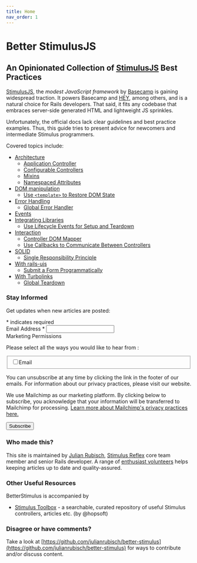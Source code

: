 ```yaml
---
title: Home
nav_order: 1
---
```


# Better StimulusJS

## An Opinionated Collection of [StimulusJS](https://stimulus.hotwired.dev/) Best Practices

[StimulusJS](https://stimulus.hotwired.dev/), the _modest JavaScript framework_ by [Basecamp](https://www.basecamp.com) is gaining widespread traction. It powers Basecamp and [HEY](https://www.hey.com), among others, and is a natural choice for Rails developers. That said, it fits any codebase that embraces server-side generated HTML and lightweight JS sprinkles.

Unfortunately, the official docs lack clear guidelines and best practice examples. Thus, this guide tries to present advice for newcomers and intermediate Stimulus programmers.

Covered topics include:

- [Architecture](./architecture.md)
  - [Application Controller](./architecture/application-controller.md)
  - [Configurable Controllers](./architecture/configurable-controllers.md)
  - [Mixins](./architecture/mixins.md)
  - [Namespaced Attributes](./architecture/namespaced-attributes.md)
- [DOM manipulation](./dom_manipulation.md)
  - [Use `<template>` to Restore DOM State](./dom_manipulation/template.md)
- [Error Handling](./error_handling.md)
  - [Global Error Handler](./error_handling/global-error-handler.md)
- [Events](./events.md)
- [Integrating Libraries](./integrating-libraries.md)
  - [Use Lifecycle Events for Setup and Teardown](./integrating-libraries/lifecycle.md)
- [Interaction](./interaction.md)
  - [Controller DOM Mapper](./interaction/controller-dom-mapper.md)
  - [Use Callbacks to Communicate Between Controllers](./interaction/callbacks.md)
- [SOLID](./solid.md)
  - [Single Responsibility Principle](./solid/single-responsibility.md)
- [With rails-ujs](./rails-ujs.md)
  - [Submit a Form Programmatically](./rails-ujs/submit-form.md)
- [With Turbolinks](./turbolinks.md)
  - [Global Teardown](./turbolinks/teardown.md)

### Stay Informed

Get updates when new articles are posted:

<!-- Begin Mailchimp Signup Form -->
<div id="mc_embed_signup">
<form action="https://julianrubisch.us17.list-manage.com/subscribe/post?u=31a183f5375fb6e851c5b4aaf&amp;id=782508f3d8" method="post" id="mc-embedded-subscribe-form" name="mc-embedded-subscribe-form" class="validate p-4" target="_blank" novalidate>
    <div id="mc_embed_signup_scroll">
<div class="indicates-required"><span class="asterisk">*</span> indicates required</div>
<div class="mc-field-group d-flex flex-justify-between">
	<label for="mce-EMAIL mr-3">Email Address  <span class="asterisk">*</span>
</label>
	<input type="email" value="" name="EMAIL" class="required email" id="mce-EMAIL">
</div>
<div id="mergeRow-gdpr" class="mergeRow gdpr-mergeRow content__gdprBlock mc-field-group mt-6">
    <div class="content__gdpr">
        <label class="text-gamma">Marketing Permissions</label>
        <p>Please select all the ways you would like to hear from :</p>
        <fieldset class="mc_fieldset gdprRequired mc-field-group" name="interestgroup_field">
		<label class="checkbox subfield" for="gdpr_83570"><input type="checkbox" id="gdpr_83570" name="gdpr[83570]" value="Y" class="av-checkbox gdpr mt-3"><span class="ml-3">Email</span> </label>
        </fieldset>
        <p>You can unsubscribe at any time by clicking the link in the footer of our emails. For information about our privacy practices, please visit our website.</p>
    </div>
    <div class="content__gdprLegal">
        <p>We use Mailchimp as our marketing platform. By clicking below to subscribe, you acknowledge that your information will be transferred to Mailchimp for processing. <a href="https://mailchimp.com/legal/" target="_blank">Learn more about Mailchimp's privacy practices here.</a></p>
    </div>
</div>
	<div id="mce-responses" class="clear">
		<div class="response" id="mce-error-response" style="display:none"></div>
		<div class="response" id="mce-success-response" style="display:none"></div>
	</div>    <!-- real people should not fill this in and expect good things - do not remove this or risk form bot signups-->
    <div style="position: absolute; left: -5000px;" aria-hidden="true"><input type="text" name="b_31a183f5375fb6e851c5b4aaf_782508f3d8" tabindex="-1" value=""></div>
    <div class="clear"><input type="submit" value="Subscribe" name="subscribe" id="mc-embedded-subscribe" class="btn btn-purple"></div>
    </div>
</form>
</div>

<!--End mc_embed_signup-->


### Who made this?
This site is maintained by [Julian Rubisch](https://github.com/julianrubisch), [Stimulus Reflex](https://docs.stimulusreflex.com) core team member and senior Rails developer. A range of [enthusiast volunteers](./contributors.md) helps keeping articles up to date and quality-assured.

### Other Useful Resources
BetterStimulus is accompanied by

- [Stimulus Toolbox](https://stimulustoolbox.com/) - a searchable, curated repository of useful Stimulus controllers, articles etc. (by @hopsoft)

### Disagree or have comments?
Take a look at [https://github.com/julianrubisch/better-stimulus](https://github.com/julianrubisch/better-stimulus) for ways to contribute and/or discuss content.
